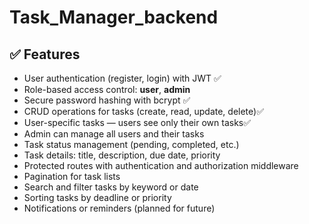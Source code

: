 # Task_Manager_backend

## ✅ Features

- User authentication (register, login) with JWT ✅
- Role-based access control: **user**, **admin**
- Secure password hashing with bcrypt ✅
- CRUD operations for tasks (create, read, update, delete)✅
- User-specific tasks — users see only their own tasks✅
- Admin can manage all users and their tasks
- Task status management (pending, completed, etc.)
- Task details: title, description, due date, priority
- Protected routes with authentication and authorization middleware
- Pagination for task lists
- Search and filter tasks by keyword or date
- Sorting tasks by deadline or priority
- Notifications or reminders (planned for future)
